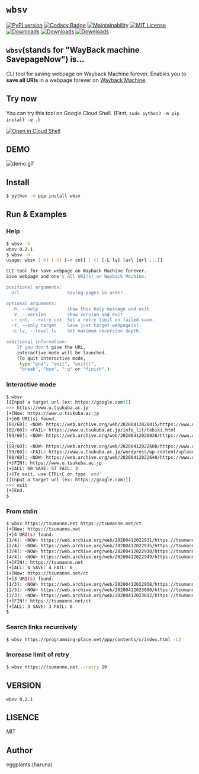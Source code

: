 # `wbsv`

[![PyPI version](https://badge.fury.io/py/wbsv.svg)](https://badge.fury.io/py/wbsv) [![Codacy Badge](https://app.codacy.com/project/badge/Grade/4914becc1f8f409dbc9f4a2020ab2e17)](https://www.codacy.com/manual/eggplants/wbsv-cli?utm_source=github.com&amp;utm_medium=referral&amp;utm_content=eggplants/wbsv-cli&amp;utm_campaign=Badge_Grade) [![Maintainability](https://api.codeclimate.com/v1/badges/ce84fc17ef2b182eda26/maintainability)](https://codeclimate.com/github/eggplants/wbsv-cli/maintainability) [![MIT License](http://img.shields.io/badge/license-MIT-blue.svg?style=flat)](LICENSE)
[![Downloads](https://pepy.tech/badge/wbsv)](https://pepy.tech/project/wbsv) [![Downloads](https://pepy.tech/badge/wbsv/month)](https://pepy.tech/project/wbsv/month) [![Downloads](https://pepy.tech/badge/wbsv/week)](https://pepy.tech/project/wbsv/week)

## `wbsv`(stands for "WayBack machine SavepageNow") is…

CLI tool for saving webpage on Wayback Machine forever.
Enables you to **save all URIs** in a webpage forever on [Wayback Machine](https://archive.org/web/).

## Try now

You can try this tool on Google Cloud Shell. (First, `sudo python3 -m pip install -e .`)

[![Open in Cloud Shell](https://gstatic.com/cloudssh/images/open-btn.png)](https://console.cloud.google.com/cloudshell/open?git_repo=https://github.com/eggplants/wbsv-cli&tutorial=README.md)

## DEMO

![demo.gif](https://raw.githubusercontent.com/wiki/eggplants/wbsv-cli/demo.gif)

## Install

```bash
$ python -m pip install wbsv
```

## Run & Examples

### Help

```bash
$ wbsv -V
wbsv 0.2.1
$ wbsv -h
usage: wbsv [-h] [-V] [-r cnt] [-t] [-L lv] [url [url ...]]

CLI tool for save webpage on Wayback Machine forever.
Save webpage and one's all URI(s) on Wayback Machine.

positional arguments:
  url                  Saving pages in order.

optional arguments:
  -h, --help           show this help message and exit
  -V, --version        Show version and exit
  -r cnt, --retry cnt  Set a retry limit on failed save.
  -t, --only_target    Save just target webpage(s).
  -L lv, --level lv    Set maximum recursion depth.

additional information:
    If you don't give the URL,
    interactive mode will be launched.
    (To quit interactive mode,
     type "end", "exit", "exit()",
     "break", "bye", ":q" or "finish".)

```

### Interactive mode

```bash
$ wbsv
[[Input a target url (ex: https://google.com)]]
>>> https://www.u.tsukuba.ac.jp
[+]Now: https://www.u.tsukuba.ac.jp
[+]60 URI(s) found.
[01/60]: <NOW> https://web.archive.org/web/20200412020015/https://www.u.tsukuba.ac.jp/password/
[02/60]: <FAIL> https://www.u.tsukuba.ac.jp/info_lit/tebiki.html
[03/60]: <NOW> https://web.archive.org/web/20200412020026/https://www.u.tsukuba.ac.jp/account/
...
[58/60]: <NOW> https://web.archive.org/web/20200412022608/https://www.u.tsukuba.ac.jp/phishing/
[59/60]: <FAIL> https://www.u.tsukuba.ac.jp/wordpress/wp-content/uploads/note_usingcomputerrooms.png
[60/60]: <NOW> https://web.archive.org/web/20200412022640/https://www.u.tsukuba.ac.jp/
[+]FIN!: https://www.u.tsukuba.ac.jp
[+]ALL: 60 SAVE: 57 FAIL: 3
[+]To exit, use CTRL+C or type 'end'
[[Input a target url (ex: https://google.com)]]
>>> exit
[+]End.
$
```

### From stdin

```bash
$ wbsv https://tsumanne.net https://tsumanne.net/ct
[+]Now: https://tsumanne.net
[+]4 URI(s) found.
[1/4]: <NOW> https://web.archive.org/web/20200412022931/https://tsumanne.net/si/
[2/4]: <NOW> https://web.archive.org/web/20200412022935/https://tsumanne.net/
[3/4]: <NOW> https://web.archive.org/web/20200412022938/https://tsumanne.net/my/
[4/4]: <NOW> https://web.archive.org/web/20200412022949/https://tsumanne.net/ct/
[+]FIN!: https://tsumanne.net
[+]ALL: 4 SAVE: 4 FAIL: 0
[+]Now: https://tsumanne.net/ct
[+]3 URI(s) found.
[1/3]: <NOW> https://web.archive.org/web/20200412022958/https://tsumanne.net/
[2/3]: <NOW> https://web.archive.org/web/20200412023000/https://tsumanne.net/oa_login.php
[3/3]: <NOW> https://web.archive.org/web/20200412023012/https://tsumanne.net/ct/?cat=&of=25
[+]FIN!: https://tsumanne.net/ct
[+]ALL: 3 SAVE: 3 FAIL: 0
$
```

### Search links recurcively

```bash
$ wbsv https://programming-place.net/ppp/contents/c/index.html -L2
```

### Increase limit of retry

```bash
$ wbsv https://tsumanne.net --retry 10
```

## VERSION

`wbsv 0.2.1`

## LISENCE

MIT

## Author

eggplants (haruna)
